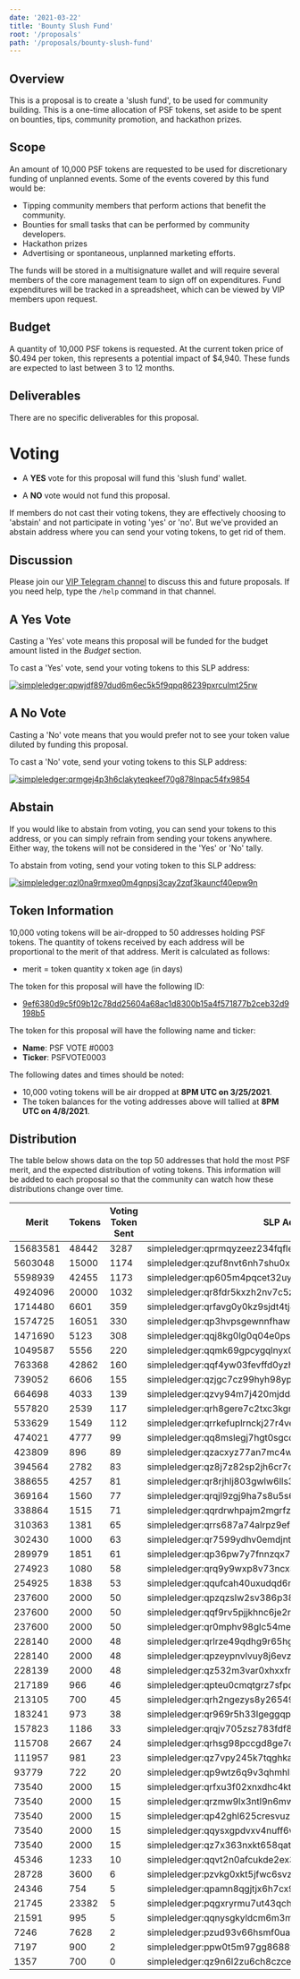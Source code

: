 ```yaml
---
date: '2021-03-22'
title: 'Bounty Slush Fund'
root: '/proposals'
path: '/proposals/bounty-slush-fund'
---
```


## Overview

This is a proposal is to create a 'slush fund', to be used for community building. This is a one-time allocation of PSF tokens, set aside to be spent on bounties, tips, community promotion, and hackathon prizes.


## Scope
An amount of 10,000 PSF tokens are requested to be used for discretionary funding of unplanned events. Some of the events covered by this fund would be:

- Tipping community members that perform actions that benefit the community.
- Bounties for small tasks that can be performed by community developers.
- Hackathon prizes
- Advertising or spontaneous, unplanned marketing efforts.

The funds will be stored in a multisignature wallet and will require several members of the core management team to sign off on expenditures. Fund expenditures will be tracked in a spreadsheet, which can be viewed by VIP members upon request.

## Budget
A quantity of 10,000 PSF tokens is requested. At the current token price of $0.494 per token, this represents a potential impact of $4,940. These funds are expected to last between 3 to 12 months.


## Deliverables
There are no specific deliverables for this proposal.


# Voting

- A **YES** vote for this proposal will fund this 'slush fund' wallet.

- A **NO** vote would not fund this proposal.

If members do not cast their voting tokens, they are effectively choosing to
'abstain' and not participate in voting 'yes' or 'no'. But we've provided an abstain address where you can send your voting tokens, to get rid of them.

## Discussion
Please join our [VIP Telegram channel](https://t.me/psf_vip) to discuss this and future proposals. If you need help, type the `/help` command in that channel.

## A Yes Vote

Casting a 'Yes' vote means this proposal will be funded for the budget amount listed in
the _Budget_ section.

To cast a 'Yes' vote, send your voting tokens to this SLP address:

[![simpleledger:qpwjdf897dud6m6ec5k5f9qpq86239pxrculmt25rw](./psfvote0003-yes.png)](https://explorer.bitcoin.com/bch/address/simpleledger:qpwjdf897dud6m6ec5k5f9qpq86239pxrculmt25rw)

## A No Vote

Casting a 'No' vote means that you would prefer not to see your token value diluted by funding this proposal.

To cast a 'No' vote, send your voting tokens to this SLP address:

[![simpleledger:qrmgej4p3h6clakyteqkeef70g878lnpac54fx9854](./psfvote0003-no.png)](https://explorer.bitcoin.com/bch/address/simpleledger:qrmgej4p3h6clakyteqkeef70g878lnpac54fx9854)

## Abstain

If you would like to abstain from voting, you can send your tokens to this
address, or you can simply refrain from sending your tokens anywhere. Either
way, the tokens will not be considered in the 'Yes' or 'No' tally.

To abstain from voting, send your voting token to this SLP address:

[![simpleledger:qzl0na9rmxeq0m4gnpsj3cay2zqf3kauncf40epw9n](./psfvote0003-no.png)](https://explorer.bitcoin.com/bch/address/simpleledger:qzl0na9rmxeq0m4gnpsj3cay2zqf3kauncf40epw9n)

## Token Information

10,000 voting tokens will be air-dropped to 50 addresses holding PSF tokens. The quantity of tokens received by each address will be proportional to the merit of that address. Merit is calculated as follows:

- merit = token quantity x token age (in days)

The token for this proposal will have the following ID:

- [9ef6380d9c5f09b12c78dd25604a68ac1d8300b15a4f571877b2ceb32d9198b5](https://explorer.bitcoin.com/bch/token/9ef6380d9c5f09b12c78dd25604a68ac1d8300b15a4f571877b2ceb32d9198b5)

The token for this proposal will have the following name and ticker:

- **Name**: PSF VOTE #0003
- **Ticker**: PSFVOTE0003

The following dates and times should be noted:
- 10,000 voting tokens will be air dropped at **8PM UTC on 3/25/2021**.
- The token balances for the voting addresses above will tallied at **8PM UTC on 4/8/2021**.

## Distribution
The table below shows data on the top 50 addresses that hold the most PSF merit, and the expected distribution of voting tokens. This information will be added to each proposal so that the community can watch how these distributions change over time.

|Merit   |Tokens|Voting Token Sent|SLP Address                                            |
|--------|------|-----------------|-------------------------------------------------------|
|15683581|48442 |3287             |simpleledger:qprmqyzeez234fqfleeaafz27tntgn426gl5th2ya5|
|5603048 |15000 |1174             |simpleledger:qzuf8nvt6nh7shu0x3cup4eshkg5gw5t3s2glkmauh|
|5598939 |42455 |1173             |simpleledger:qp605m4pqcet32uyhegxg5q08y3laykz6umueswtcc|
|4924096 |20000 |1032             |simpleledger:qr8fdr5kxzh2nv7c5z7zteqmw5xvnavm4ymq02ytts|
|1714480 |6601  |359              |simpleledger:qrfavg0y0kz9sjdt4tj4ldwktqw823k4lcx8z2gkm6|
|1574725 |16051 |330              |simpleledger:qp3hvpsgewnnfhaw3879cm785elmgfmemqfmz2vyr0|
|1471690 |5123  |308              |simpleledger:qqj8kg0lg0q04e0pspmw6n0necrexl2z6cv538q0zz|
|1049587 |5556  |220              |simpleledger:qqmk69gpcygqlnyx0aj4va675p303gdwggdv62hap4|
|763368  |42862 |160              |simpleledger:qqf4yw03fevffd0yzhp2c88n06yzadhp4ywk5c50nu|
|739052  |6606  |155              |simpleledger:qzjgc7cz99hyh98yp4y6z5j40uwnd78fw5napqqkm4|
|664698  |4033  |139              |simpleledger:qzvy94m7j420mjddad4upq2nlfctuvdw4yf29vk3hq|
|557820  |2539  |117              |simpleledger:qrh8gere7c2txc3kgm0avkghlzmtg9393s7dpr0upj|
|533629  |1549  |112              |simpleledger:qrrkefuplrnckj27r4ve49g75l0mntllqcmmk0l00g|
|474021  |4777  |99               |simpleledger:qq8mslegj7hgt0sgcqwhkff0y0vn43985caf83qqgr|
|423809  |896   |89               |simpleledger:qzacxyz77an7mc4ws2427kndehakmmhuryzgqy4plz|
|394564  |2782  |83               |simpleledger:qz8j7z82sp2jh6cr7qzm5qjgl4t8t0lm2uz7gpgtnu|
|388655  |4257  |81               |simpleledger:qr8rjhlj803gwlw6lls36fmfvvt3vu82fg7uew75vy|
|369164  |1560  |77               |simpleledger:qrqjl9zgj9ha7s8u5s6cak4vujgc28mluqst4439s7|
|338864  |1515  |71               |simpleledger:qqrdrwhpajm2mgrfztkn0kzhgnwhf3c3xcg2gy6ny5|
|310363  |1381  |65               |simpleledger:qrrs687a74alrpz9efwyw0tps73th8rtn5kr2p940z|
|302430  |1000  |63               |simpleledger:qr7599ydhv0emdjnts2hgad7qtwgyeptgy3zn3wjky|
|289979  |1851  |61               |simpleledger:qp36pw7y7fnnzqx7vuynch9rsjsymg06w50mw56qxz|
|274923  |1080  |58               |simpleledger:qrq9y9wxp8v73ncx3kpq2jj5vlckpmc4f56znv6s9c|
|254925  |1838  |53               |simpleledger:qqufcah40uxudqd6m203hvwxml4x2ynvq5arzxumah|
|237600  |2000  |50               |simpleledger:qpzqzslw2sv386p38s04qfvahxjun5t6aqhzmqc38s|
|237600  |2000  |50               |simpleledger:qqf9rv5pjjkhnc6je2mzcf92w7kfqjecf50hc2l8tj|
|237600  |2000  |50               |simpleledger:qr0mphv98glc54memnuvzfx5cm5008fum5zc6dg57e|
|228140  |2000  |48               |simpleledger:qrlrze49qdhg9r65hgec7ed3lrv5gmkweun8k8jzvu|
|228140  |2000  |48               |simpleledger:qpzeypnvlvuy8j6evz5a49xv4a5cj2d60uqc3vz8sy|
|228139  |2000  |48               |simpleledger:qz532m3var0xhxxfm6qa8fn2jhrqjyf5w5u93vgj9a|
|217189  |966   |46               |simpleledger:qpteu0cmqtgrz7sfpdyhtr08s88jma0r8cj0jgza2z|
|213105  |700   |45               |simpleledger:qrh2ngezys8y26549e9vctfsruycegadyvhmue2k30|
|183241  |973   |38               |simpleledger:qr969r5h33lgeggqpljep3edre4kaks7xscazgqc0d|
|157823  |1186  |33               |simpleledger:qrqjv705zsz783fdf8xzhdzwm7e60axz6ck0hdmvj8|
|115708  |2667  |24               |simpleledger:qrhsg98pccgd8ge7qrr4fwwjldjrke2sw56ng0nmsc|
|111957  |981   |23               |simpleledger:qz7vpy245k7tqghkaa0vap2vjhv5llhwzypp3xa98y|
|93779   |722   |20               |simpleledger:qp9wtz6q9v3qhmhl5qjrxz60ndt8p8qfzqvykr85es|
|73540   |2000  |15               |simpleledger:qrfxu3f02xnxdhc4ktyx4sc7a9ujlu05fq0qagmy4x|
|73540   |2000  |15               |simpleledger:qrzmw9lx3ntl9n6mwyvt7pftmg5fu39lsvlppdkr35|
|73540   |2000  |15               |simpleledger:qp42ghl625cresvuzlevq826wz3ah76vlgv9xuymc2|
|73540   |2000  |15               |simpleledger:qqysxgpdvxv4nuff6wwtphx8qs8kq6r6xysz9hv2k9|
|73540   |2000  |15               |simpleledger:qz7x363nxkt658qatlr62qxgumslj75j6vzgphxw2v|
|45346   |1233  |10               |simpleledger:qqvt2n0afcukde2ex3cxfqpxmptd97tlgu9va7d28k|
|28728   |3600  |6                |simpleledger:pzvkg0xkt5jfwc6svz6r7xzffddj9kp3xuxnet4k40|
|24346   |754   |5                |simpleledger:qpamn8qgjtjx6h7cx9zhta6jjr7cp73q6g6w203ugq|
|21745   |23382 |5                |simpleledger:pqgxryrmu7ut43qchqwzg7zd2k6vm0p7tuq8ug7wnv|
|21591   |995   |5                |simpleledger:qqnysgkyldcm6m3m5ffeahx96cat4eg0us7mzzf56z|
|7246    |7628  |2                |simpleledger:pzud93v66hsmf0ua6jr2pk37fh6ervqh9spppg9adj|
|7197    |900   |2                |simpleledger:ppw0t5m97gg8688vvp7hqz7uqd3r7zfj2sj2kgcyjw|
|1357    |700   |0                |simpleledger:qz9n6l2zu6ch8czcejt2jncu5nttvdqlus07h805ru|
